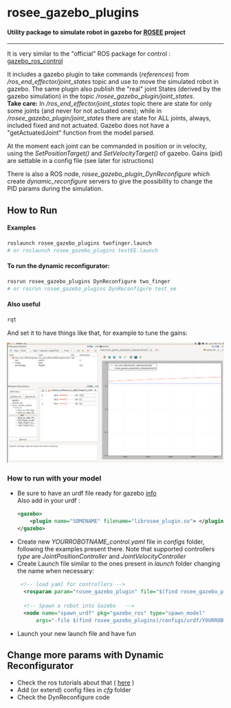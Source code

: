 # rosee_gazebo_plugins
#### Utility package to simulate robot in gazebo for [ROSEE](https://github.com/ADVRHumanoids/ROSEndEffector) project
*****
It is very similar to the "official" ROS package for control : [gazebo_ros_control](http://gazebosim.org/tutorials/?tut=ros_control)

It includes a gazebo plugin to take commands (*references*) from */ros_end_effector/joint_states* topic and use to move the simulated robot in gazebo. The same plugin also publish the "real" joint States (derived by the gazebo simulation) in the topic */rosee_gazebo_plugin/joint_states*.  
**Take care:** In */ros_end_effector/joint_states* topic there are state for only some joints (and never for not actuated ones); while in */rosee_gazebo_plugin/joint_states* there are state for ALL joints, always, included fixed and not actuated. Gazebo does not have a "getActuatedJoint" function from the model parsed.


At the moment each joint can be commanded in position or in velocity, using the *SetPositionTarget()* and *SetVelocityTarget()* of gazebo. Gains (pid) are settable in a config file (see later for istructions)

There is also a ROS node, *rosee_gazebo_plugin_DynReconfigure* which create *dynamic_reconfigure* servers to give the possibility to change the PID params during the simulation.

## How to Run
#### Examples
```bash
roslaunch rosee_gazebo_plugins twofinger.launch
# or roslaunch rosee_gazebo_plugins testEE.launch
```
#### To run the dynamic reconfigurator:
```bash
rosrun rosee_gazebo_plugins DynReconfigure two_finger
# or rosrun rosee_gazebo_plugins DynReconfigure test_ee
```
#### Also useful
```bash
rqt
```
And set it to have things like that, for example to tune the gains: 
<p align="center">
<img src="images/rqt.png" width="700">
</p>

### How to run with your model
* Be sure to have an urdf file ready for gazebo [info](http://gazebosim.org/tutorials/?tut=ros_urdf)   
    Also add in your urdf :
    ```xml
    <gazebo>
        <plugin name="SOMENAME" filename="librosee_plugin.so"> </plugin>
    </gazebo>
    ```
* Create new *YOURROBOTNAME_control.yaml* file in *configs* folder, following the examples present there. Note that supported controllers *type* are *JointPositionController* and *JointVelocityController*
* Create Launch file similar to the ones present in *launch* folder changing the name when necessary:
  ```xml
   <!-- load yaml for controllers -->
    <rosparam param="rosee_gazebo_plugin" file="$(find rosee_gazebo_plugins)/configs/YOURROBOTNAME_control.yaml" />
    
    <!-- Spawn a robot into Gazebo   -->
    <node name="spawn_urdf" pkg="gazebo_ros" type="spawn_model" 
        args="-file $(find rosee_gazebo_plugins)/configs/urdf/YOURROBOTNAME.urdf -urdf -z 1 -model test_ee" />
    ```
* Launch your new launch file and have fun 

## Change more params with Dynamic Reconfigurator
* Check the ros tutorials about that ( [here](http://wiki.ros.org/dynamic_reconfigure/Tutorials) ) 
* Add (or extend) config files in *cfg* folder
* Check the DynReconfigure code


